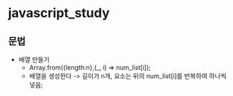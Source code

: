 # javascript_study

## 문법

- 배열 만들기
  - Array.from({length:n},(_, i) => num_list[i]);
  - 배열을 생성한다 -> 길이가 n개, 요소는 뒤의 num_list[i]를 반복하여 하나씩 넣음;

